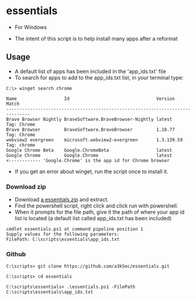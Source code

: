 # essentials
- For Windows

- The intent of this script is to help install many apps after a reformat

## Usage
- A default list of apps has been included in the 'app_ids.txt' file
- To search for apps to add to the app_ids.txt list, in your terminal type:
```
C:\> winget search chrome   

Name                  Id                                 Version    Match
-------------------------------------------------------------------------------
Brave Browser Nightly BraveSoftware.BraveBrowser-Nightly latest     Tag: Chrome
Brave Browser         BraveSoftware.BraveBrowser         1.18.77    Tag: Chrome
webview2 evergreen    microsoft.webview2-evergreen       1.3.139.59 Tag: chrome
Google Chrome Beta    Google.ChromeBeta                  latest
Google Chrome         Google.Chrome                      latest                <------------ 'Google.Chrome' is the app id for Chrome browser
```

- If you get an error about winget, run the script once to install it.

### Download zip
- Download [a essentials.zip](https://github.com/a3kSec/essentials/archive/1.0.zip) and extract.
- Find the powershell script, right click and click run with powershell.
- When it prompts for the file path, give it the path of where your app id list is located (a default list called app_ids.txt has been included)
```
cmdlet essentials.ps1 at command pipeline position 1
Supply values for the following parameters:
FilePath: C:\scripts\essentials\app_ids.txt
```

### Github
```
C:\scripts> git clone https://github.com/a3kSec/essentials.git

C:\scripts> cd essentials

C:\scripts\essentials> .\essentials.ps1 -FilePath C:\scripts\essentials\app_ids.txt
```
